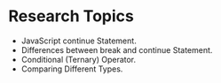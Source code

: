 
# Research Topics 

* JavaScript continue Statement.
* Differences between break and continue Statement.
* Conditional (Ternary) Operator.
* Comparing Different Types.


